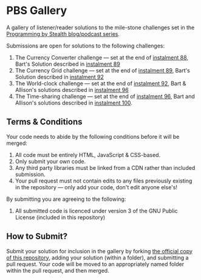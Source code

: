 # PBS Gallery
A gallery of listener/reader solutions to the mile-stone challenges set in the [Programming by Stealth blog/podcast series](https://pbs.bartificer.net/).

Submissions are open for solutions to the following challenges:

1. The Currency Converter challenge — set at the end of [instalment 88](https://bartificer.net/pbs88), Bart's Solution described in [instalment 89](https://bartificer.net/pbs89)
2. The Currency Grid challenge — set at the end of [instalment 89](https://bartificer.net/pbs89), Bart's Solution described in [instalment 92](https://bartificer.net/pbs92)
3. The World-clock challenge — set at the end of [instalment 92](https://bartificer.net/pbs92), Bart & Allison's solutions described in [instalment 96](https://bartificer.net/pbs96)
4. The Time-sharing challenge — set at the end of [instalment 96](https://bartificer.net/pbs96), Bart and Allison's solutions described in [instalment 100](https://bartificer.net/pbs100).

## Terms & Conditions

Your code needs to abide by the following conditions before it will be merged:

1. All code must be entirely HTML, JavaScript & CSS-based.
2. Only submit your own code.
3. Any third party libraries must be linked from a CDN rather than included submission.
4. Your pull request must not contain edits to any files previously existing in the repository — only add your code, don't edit anyone else's!

By submitting you are agreeing to the following:

1. All submitted code is licenced under version 3 of the GNU Public License (included in this repository)

## How to Submit?

Submit your solution for inclusion in the gallery by forking [the official copy of this repository](https://github.com/bartificer/pbs-gallery), adding your solution (within a folder), and submitting a pull request. Your code will be moved to an appropriately named folder within the pull request, and then merged.
